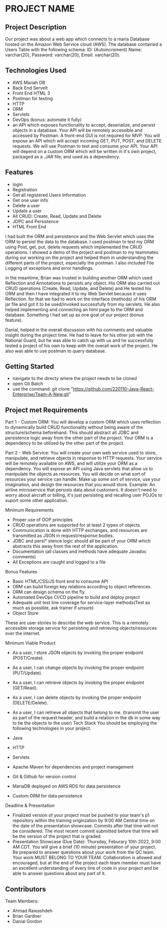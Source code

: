 # PROJECT NAME

## Project Description

Our project was about a web app which connects to a maria Database hosted on the Amazon Web Service cloud (AWS). 
The database contained a Users Table with the following schema:
ID: (Autoincrement)
Name: varchar(20),
Password: varchar(20),
Email: varchar(20).

## Technologies Used

* AWS Mariah DB 
* Back End Servelt 
* Front End HTML 3 
* Postman for testing
* HTTP
* ORM
* Servlets
* DevOps (bonus: automate it fully)
* an API which exposes functionality to accept, deserialize, and persist objects in a database. Your API will be remotely accessible and accessed by Postman. A front-end GUI is not required for MVP. You will expose an API which will accept incoming GET, PUT, POST, and DELETE requests. We will use Postman to test and consume your API. Your API will depend on a custom ORM which will be written in it's own project, packaged as a .JAR file, and used as a dependency.


## Features

* login
* Registration
* Get all registered Users Information
* Get one user info
* Delete a user
* Update a user
* All CRUD: Create, Read, Update and Delete
* JDPC and Persistence
* HTML Front End




I had built the ORM and persistence and the Web Servlet which uses the ORM to persist the data to the database. 
I used postman to test my ORM using Post, get, put, delete requests which implemented the CRUD operations. 
I showed a demo of the project and postman to my teammates during our working on the project and helped them in understanding the different parts of the project, especially the postman. 
I also included File Logging of exceptions and error handlings. 

in the meantime, Brian was trusted in building another ORM which used Reflection and Annotations to persists any object. 
His ORM also carried out CRUD operations (Create, Read, Update, and Delete) and He tested his ORM and then I have integrated it to my Web Servlet because it uses Reflection. 
for that we had to work on the interface (methods) of his ORM jar file and got it to be used/invoked successfully from my servlets. 
He also helped implementing and connecting an html page to the ORM and database. Something I had set up as one goal of our project (bonus feature). 

Danial, helped in the overall discussion with his comments and valuable insight during the project time. He had to leave for his other job with the National Guard, 
but he was able to catch up with us and he successfully tested a project of his own to keep with the overall work of the project. 
He also was able to use postman to query database.  

## Getting Started
   
* navigate to the directy where the project needs to be cloned
* open Git Batch
* use the command: git clone "https://github.com/220110-Java-React-Enterprise/Team-A-New.git"

## Project met Requirements

Part 1 - Custom ORM:
You will develop a custom ORM which uses reflection to dynamically build CRUD functionality without being aware of the structure/schema beforehand. This should abstract all JDBC and persistence logic away from the other part of the project. Your ORM is a dependency to be utilized by the other part of the project.

Part 2 - Web Service:
You will create your own web service used to store, manipulate, and retrieve objects in response to HTTP requests. Your service will be remotely available on AWS, and will utilize your ORM as a dependency. You will expose an API using Java servlets that allow us to manipulate the objects as resources. You will decide on what sort of resources your service can handle. Make up some sort of service, use your imagination, and design the resources that you would store. Example: An airline microservice that persists data about customers. It doesn't need to worry about aircraft or billing, it's just persisting and recalling user POJOs to suport some other application.

Minimum Requirements
* Proper use of OOP principles
* CRUD operations are supported for at least 2 types of objects.
* Communication is done with HTTP exchanges, and resources are transmitted as JSON in request/response bodies.
* JDBC and persi* stence logic should all be part of your ORM which abstracts this away from the rest of the application.
* Documentation (all classes and methods have adequate Javadoc comments)
* All Exceptions are caught and logged to a file
 
 Bonus Features
* Basic HTML/CSS/JS front end to consume API
* ORM can build foreign key relations according to object references.
* ORM can design schema on the fly.
* Automated DevOps CI/CD pipeline to build and deploy project
* Adequate unit test line coverage for service-layer methods(Test as much as possible, ask trainer if unsure)
* Object Store

These are user stories to describe the web service. This is a remotely accessible storage service for persisting and retrieving objects/resources over the internet.

Minimum Viable Product
* As a user, I store JSON objects by invoking the proper endpoint (POST/Create).
* As a user, I can change objects by invoking the proper endpoint (PUT/Update).
* As a user, I can retrieve objects by invoking the proper endpoint (GET/Read).
* As a user, I can delete objects by invoking the proper endpoint (DELETE/Delete).
* As a user, I can retrieve all objects that belong to me. (transmit the user as part of the request header, and build a relation in the db in some way to tie the objects to the user)
Tech Stack
You should be employing the following technologies in your project.

* Java 
* HTTP
* Servlets
* Apache Maven for dependencies and project management
* Git & Github for version control
* MariaDB deployed on AWS RDS for data persistence
* Custom ORM for data persistence

Deadline & Presentation
* Finalized version of your project must be pushed to your team's p1 repository within the training originzation by 9:00 AM Central time on the date of the presentation showcase. Commits after that time will not be considered. The most recent commit submitted before that time will be the version of the project that is graded.
* Presentation Showcase (Due Date): Thursday, Feburary 10th 2022, 9:00 AM CDT.
You will give a brief (10 minute) presentation of your project. Be prepared to answer questions about your work from the QC team.
Your work MUST BELONG TO YOUR TEAM. Collaboration is allowed and encouraged, but at the end of the project each team member must have an excellent understanding of every line of code in your project and be able to answer questions about any part of it.


## Contributors

Team Members: 
  * Ahmad Rawashdeh
  * Brian Gardner 
  * Danial Gordon
  

